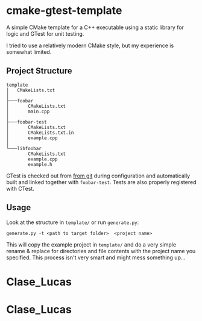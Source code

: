 # cmake-gtest-template

A simple CMake template for a C++ executable using a static library for logic and GTest for unit testing.

I tried to use a relatively modern CMake style, but my experience is somewhat limited.

## Project Structure

    template
    │   CMakeLists.txt
    │
    ├───foobar
    │       CMakeLists.txt
    │       main.cpp
    │
    ├───foobar-test
    │       CMakeLists.txt
    │       CMakeLists.txt.in
    │       example.cpp
    │
    └───libfoobar
            CMakeLists.txt
            example.cpp
            example.h

GTest is checked out from [from git](https://github.com/google/googletest) during configuration and automatically built and linked together with `foobar-test`. Tests are also properly registered with CTest.

## Usage

Look at the structure in `template/` or run `generate.py`:

    generate.py -t <path to target folder>  <project name>

This will copy the example project in `template/` and do a very simple rename & replace for directories and file contents with the project name you specified. This process isn't very smart and might mess something up...
# Clase_Lucas
# Clase_Lucas
